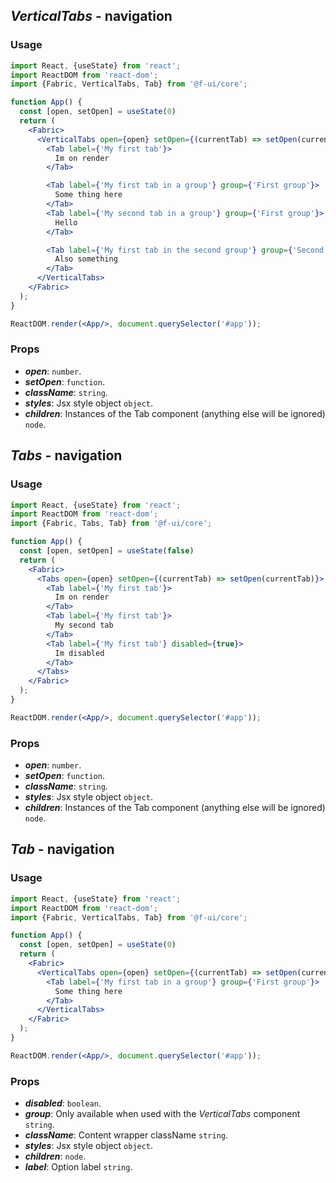 ## *VerticalTabs* - navigation
### Usage

```jsx
import React, {useState} from 'react';
import ReactDOM from 'react-dom';
import {Fabric, VerticalTabs, Tab} from '@f-ui/core';

function App() {
  const [open, setOpen] = useState(0)
  return (
    <Fabric>
      <VerticalTabs open={open} setOpen={(currentTab) => setOpen(currentTab)}>
        <Tab label={'My first tab'}>
          Im on render
        </Tab>

        <Tab label={'My first tab in a group'} group={'First group'}>
          Some thing here
        </Tab>
        <Tab label={'My second tab in a group'} group={'First group'}>
          Hello
        </Tab>

        <Tab label={'My first tab in the second group'} group={'Second group'}>
          Also something
        </Tab>
      </VerticalTabs>
    </Fabric>
  );
}

ReactDOM.render(<App/>, document.querySelector('#app'));
```

### Props
- ***open***: `number`.
- ***setOpen***: `function`.
- ***className***: `string`.
- ***styles***: Jsx style object `object`.
- ***children***: Instances of the Tab component (anything else will be ignored) `node`.



## *Tabs* - navigation
### Usage

```jsx
import React, {useState} from 'react';
import ReactDOM from 'react-dom';
import {Fabric, Tabs, Tab} from '@f-ui/core';

function App() {
  const [open, setOpen] = useState(false)
  return (
    <Fabric>
      <Tabs open={open} setOpen={(currentTab) => setOpen(currentTab)}>
        <Tab label={'My first tab'}>
          Im on render
        </Tab>
        <Tab label={'My first tab'}>
          My second tab
        </Tab>
        <Tab label={'My first tab'} disabled={true}>
          Im disabled
        </Tab>
      </Tabs>
    </Fabric>
  );
}

ReactDOM.render(<App/>, document.querySelector('#app'));
```

### Props
- ***open***: `number`.
- ***setOpen***: `function`.
- ***className***: `string`.
- ***styles***: Jsx style object `object`.
- ***children***: Instances of the Tab component (anything else will be ignored) `node`.


## *Tab* - navigation
### Usage


```jsx
import React, {useState} from 'react';
import ReactDOM from 'react-dom';
import {Fabric, VerticalTabs, Tab} from '@f-ui/core';

function App() {
  const [open, setOpen] = useState(0)
  return (
    <Fabric>
      <VerticalTabs open={open} setOpen={(currentTab) => setOpen(currentTab)}>
        <Tab label={'My first tab in a group'} group={'First group'}>
          Some thing here
        </Tab>
      </VerticalTabs>
    </Fabric>
  );
}

ReactDOM.render(<App/>, document.querySelector('#app'));
```


### Props
- ***disabled***: `boolean`.
- ***group***: Only available when used with the *VerticalTabs* component `string`.
- ***className***: Content wrapper className `string`.
- ***styles***: Jsx style object `object`.
- ***children***: `node`.
- ***label***: Option label `string`.
